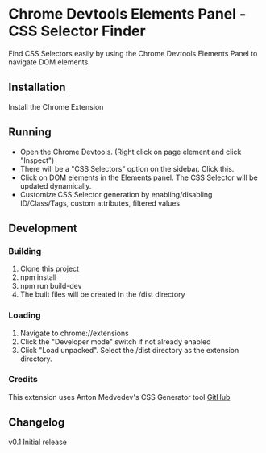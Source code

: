 # Chrome Devtools Elements Panel - CSS Selector Finder

Find CSS Selectors easily by using the Chrome Devtools Elements Panel to navigate DOM elements.

## Installation

Install the Chrome Extension

## Running

- Open the Chrome Devtools. (Right click on page element and click "Inspect")
- There will be a "CSS Selectors" option on the sidebar. Click this.
- Click on DOM elements in the Elements panel. The CSS Selector will be updated dynamically.
- Customize CSS Selector generation by enabling/disabling ID/Class/Tags, custom attributes, filtered values

## Development

### Building

1. Clone this project
2. npm install
3. npm run build-dev
4. The built files will be created in the <project>/dist directory

### Loading

1. Navigate to chrome://extensions
2. Click the "Developer mode" switch if not already enabled
3. Click "Load unpacked". Select the <project>/dist directory as the extension directory.

### Credits

This extension uses Anton Medvedev's CSS Generator tool
[GitHub](https://github.com/antonmedv/finder)

## Changelog

v0.1
Initial release
